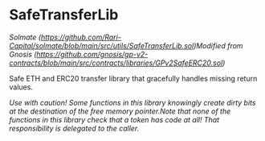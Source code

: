 # SafeTransferLib

*Solmate (https://github.com/Rari-Capital/solmate/blob/main/src/utils/SafeTransferLib.sol)Modified from Gnosis (https://github.com/gnosis/gp-v2-contracts/blob/main/src/contracts/libraries/GPv2SafeERC20.sol)*



Safe ETH and ERC20 transfer library that gracefully handles missing return values.

*Use with caution! Some functions in this library knowingly create dirty bits at the destination of the free memory pointer.Note that none of the functions in this library check that a token has code at all! That responsibility is delegated to the caller.*



